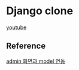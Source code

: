 # Django clone 
[youtube](https://www.youtube.com/watch?v=llbtoQTt4qw)

## Reference
[admin 화면과 model 연동](https://github.com/sudoswift/django2/blob/8fef8aefdc5b9a546273dcd03cc532a1c17ea07a/base/admin.py#L4)
